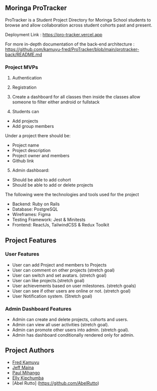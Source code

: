 ## Moringa ProTracker

ProTracker is a Student Project Directory for Moringa School students to browse and allow collaboration across student cohorts past and present.

Deployment Link : https://pro-tracker.vercel.app

For more in-depth documentation of the back-end architecture : https://github.com/kamuyu-fred/ProTracker/blob/main/protracker-back/README.md
### Project MVPs


1. Authentication 
2. Registration

3. Create a dashboard for all classes then inside the classes allow someone to filter either android or fullstack 

4. Students can 
- Add projects 
- Add group members 

Under a project there should be:
- Project name 
- Project description 
- Project owner and members 
- Github link 

5. Admin dashboard:
- Should be able to add cohort
- Should be able to add or delete projects 


The following were the technologies and tools used for the project
- Backend: Ruby on Rails
- Database: PostgreSQL
- Wireframes: Figma 
- Testing Framework: ​Jest & Minitests
- Frontend: ReactJs, TailwindCSS & Redux Toolkit

## Project Features

### User Features
- User can add Project and members to Projects
- User can comment on other projects (stretch goal)
- User can switch and set avatars. (stretch goal)
- User can like projects.(stretch goal)
- User achievements based on user milestones. (stretch goals)
- User can see if other users are online or not. (stretch goal)
- User Notification system. (Stretch goal)


### Admin Dashboard Features

- Admin can create and delete projects, cohorts and users.
- Admin can view all user activities (stretch goal).
- Admin can promote other users into admin. (stretch goal).
- Admin has dashboard conditionally rendered only for admin.


## Project Authors

- [Fred Kamuyu](https://github.com/kamuyu-fred)
- [Jeff Maina](https://github.com/jeffy2k)
- [Paul Mihango](https://github.com/pmihango)
- [Elly Kipchumba](https://github.com/kipchumba-ket)
- [Abel Rutto] (https://github.com/AbelRutto)

